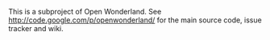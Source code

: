 This is a subproject of Open Wonderland.  See http://code.google.com/p/openwonderland/ for the main source code, issue tracker and wiki.